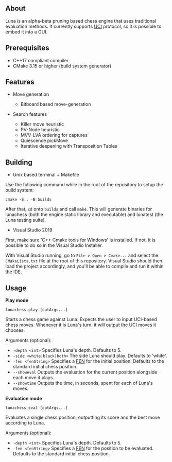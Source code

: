 ## About

Luna is an alpha-beta pruning based chess engine that uses traditional evaluation methods.
It currently supports [UCI](https://en.wikipedia.org/wiki/Universal_Chess_Interface) protocol, so it is possible to embed it into a GUI.

## Prerequisites

- C++17 compliant compiler
- CMake 3.15 or higher (build system generator)

## Features

- Move generation
	- Bitboard based move-generation

- Search features
	 - Killer move heuristic
	 - PV-Node heuristic
	 - MVV-LVA ordering for captures
	 - Quiescence pickMove
	 - Iterative deepening with Transposition Tables

## Building

- Unix based terminal + Makefile

Use the following command while in the root of the repository to setup the build system:
```
cmake -S . -B builds
```

After that, ```cd``` onto ```builds``` and call ```make```. This will generate binaries for
lunachess (both the engine static library and executable) and lunatest (the Luna testing suite).

- Visual Studio 2019 

First, make sure 'C++ Cmake tools for Windows' is installed. If not, it is possible
to do so in the Visual Studio Installer.

With Visual Studio running, go to ```File > Open > Cmake...``` and select the ```CMakeLists.txt``` file
at the root of this repository. Visual Studio should then load the project accordingly, and you'll
be able to compile and run it within the IDE.

## Usage

**Play mode**

```lunachess play [optArgs...]```

Starts a chess game against Luna. Expects the user to input UCI-based chess moves.
Whenever it is Luna's turn, it will output the UCI moves it chooses.

Arguments (optional):

 - ```-depth <int>``` Specifies Luna's depth. Defaults to 5.
 - ```-side <white|black|both>``` The side Luna should play. Defaults to 'white'.
 - ```-fen <fenString>``` Specifies a [FEN](https://en.wikipedia.org/wiki/Forsyth%E2%80%93Edwards_Notation) for the initial position. Defaults to the  standard initial chess position.
 - ```--showeval``` Outputs the evaluation for the current position alongside each move it plays.
 - ```--showtime``` Outputs the time, in seconds, spent for each of Luna's moves.
 
**Evaluation mode**

```lunachess eval [optArgs...]```

Evaluates a single chess position, outputting its score and the best move according to Luna.

Arguments (optional):

 - ```-depth <int>``` Specifies Luna's depth. Defaults to 5.
 - ```-fen <fenString>``` Specifies a [FEN](https://en.wikipedia.org/wiki/Forsyth%E2%80%93Edwards_Notation) for the position to be evaluated. Defaults to the  standard initial chess position.

